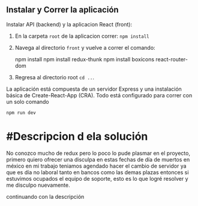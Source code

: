 ## Instalar y Correr la aplicación

Instalar API (backend) y la aplicacion React (front):

1. En la carpeta `root` de la aplicacion correr:
   `npm install`
2. Navega al directorio `front` y vuelve a correr el comando:

   npm install
   npm install redux-thunk
   npm install boxicons react-router-dom
   
3. Regresa al directorio root `cd ..`.

La aplicación está compuesta de un servidor Express y una instalación básica de Create-React-App (CRA). Todo está configurado para correr con un solo comando

`npm run dev`



# #Descripcion d ela solución
No conozco mucho de redux pero lo poco lo pude plasmar en el proyecto, primero quiero ofrecer una disculpa en estas fechas de día de muertos en méxico en mi trabajo 
teniamos agendado hacer el cambio de servidor ya que es día no laboral tanto en bancos como las demas plazas entonces si estuvimos ocupados el equipo de soporte, esto 
es lo que logré resolver y me disculpo nuevamente.

continuando con la descripción
